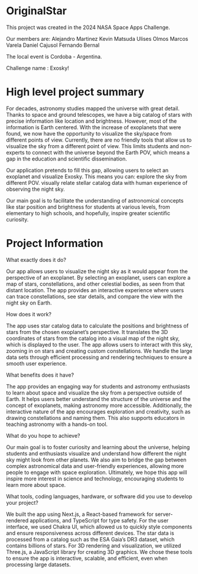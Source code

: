 # OriginalStar

This project was created in the 2024 NASA Space Apps Challenge.

Our members are:
Alejandro Martinez
Kevin Matsuda
Ulises Olmos
Marcos Varela
Daniel Cajusol
Fernando Bernal

The local event is Cordoba - Argentina.

Challenge name : Exosky!

# High level project summary

For decades, astronomy studies mapped the universe with great detail. Thanks to space and ground telescopes, we have a big catalog of stars with precise information like location and brightness. However, most of the information is Earth centered. With the increase of exoplanets that were found, we now have the opportunity to visualize the sky/space from different points of view. 
Currently, there are no friendly tools that allow us to visualize the sky from a different point of view. This limits students and non-experts to connect with the universe beyond the Earth POV, which means a gap in the education and scientific dissemination.

Our application pretends to fill this gap, allowing users to select an exoplanet and visualize Exosky. This means you can:
explore the sky from different POV.
visually relate stellar catalog data with human experience of observing the night sky.

Our main goal is to facilitate the understanding of astronomical concepts like star position and brightness for students at various levels, from elementary to high schools, and hopefully, inspire greater scientific curiosity.

# Project Information

What exactly does it do?

Our app allows users to visualize the night sky as it would appear from the perspective of an exoplanet. By selecting an exoplanet, users can explore a map of stars, constellations, and other celestial bodies, as seen from that distant location. The app provides an interactive experience where users can trace constellations, see star details, and compare the view with the night sky on Earth.

How does it work?

The app uses star catalog data to calculate the positions and brightness of stars from the chosen exoplanet’s perspective. It translates the 3D coordinates of stars from the catalog into a visual map of the night sky, which is displayed to the user. The app allows users to interact with this sky, zooming in on stars and creating custom constellations. We handle the large data sets through efficient processing and rendering techniques to ensure a smooth user experience.

What benefits does it have?

The app provides an engaging way for students and astronomy enthusiasts to learn about space and visualize the sky from a perspective outside of Earth. It helps users better understand the structure of the universe and the concept of exoplanets, making astronomy more accessible. Additionally, the interactive nature of the app encourages exploration and creativity, such as drawing constellations and naming them. This also supports educators in teaching astronomy with a hands-on tool.

What do you hope to achieve?

Our main goal is to foster curiosity and learning about the universe, helping students and enthusiasts visualize and understand how different the night sky might look from other planets. We also aim to bridge the gap between complex astronomical data and user-friendly experiences, allowing more people to engage with space exploration. Ultimately, we hope this app will inspire more interest in science and technology, encouraging students to learn more about space.

What tools, coding languages, hardware, or software did you use to develop your project?

We built the app using Next.js, a React-based framework for server-rendered applications, and TypeScript for type safety. For the user interface, we used Chakra UI, which allowed us to quickly style components and ensure responsiveness across different devices. The star data is processed from a catalog such as the ESA Gaia’s DR3 dataset, which contains billions of stars. For 3D rendering and visualization, we utilized Three.js, a JavaScript library for creating 3D graphics. We chose these tools to ensure the app is interactive, scalable, and efficient, even when processing large datasets.

